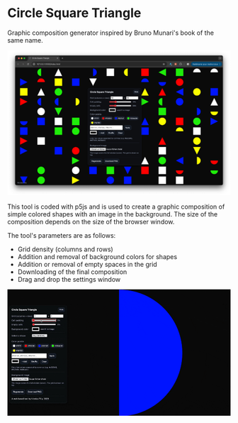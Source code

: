 # Circle Square Triangle

Graphic composition generator inspired by Bruno Munari's book of the same name.

![Capture du site](/capture.png)

This tool is coded with p5js and is used to create a graphic composition of simple colored shapes with an image in the background. The size of the composition depends on the size of the browser window.

The tool's parameters are as follows:

- Grid density (columns and rows)
- Addition and removal of background colors for shapes
- Addition or removal of empty spaces in the grid
- Downloading of the final composition
- Drag and drop the settings window

![video](/shapes.gif)
